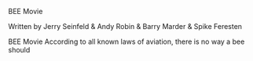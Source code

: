 BEE Movie

Written by Jerry Seinfeld & Andy Robin & Barry Marder & Spike Feresten


BEE Movie
According to all known laws of aviation, there is no way a bee should 